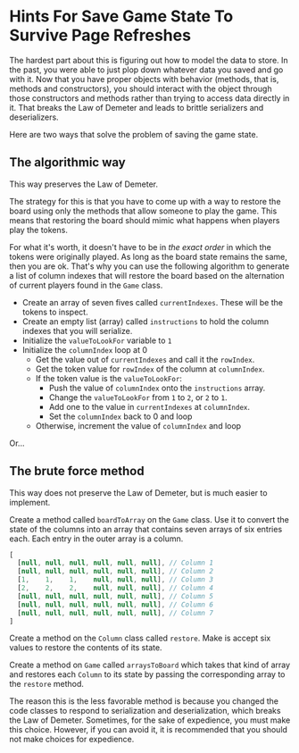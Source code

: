 # Hints For Save Game State To Survive Page Refreshes

The hardest part about this is figuring out how to model the data to store. In
the past, you were able to just plop down whatever data you saved and go with
it. Now that you have proper objects with behavior (methods, that is, methods
and constructors), you should interact with the object through those
constructors and methods rather than trying to access data directly in it. That
breaks the Law of Demeter and leads to brittle serializers and deserializers.

Here are two ways that solve the problem of saving the game state.

## The algorithmic way
This way preserves the Law of Demeter.

The strategy for this is that you have to come up with a way to restore the
board using only the methods that allow someone to play the game. This means
that restoring the board should mimic what happens when players play the tokens.

For what it's worth, it doesn't have to be in _the exact order_ in which the
tokens were originally played. As long as the board state remains the same, then
you are ok. That's why you can use the following algorithm to generate a list of
column indexes that will restore the board based on the alternation of current
players found in the `Game` class.

* Create an array of seven fives called `currentIndexes`. These will be the
  tokens to inspect.
* Create an empty list (array) called `instructions` to hold the column indexes
  that you will serialize.
* Initialize the `valueToLookFor` variable to `1`
* Initialize the `columnIndex` loop at 0
  * Get the value out of `currentIndexes` and call it the `rowIndex`.
  * Get the token value for `rowIndex` of the column at `columnIndex`.
  * If the token value is the `valueToLookFor`:
    * Push the value of `columnIndex` onto the `instructions` array.
    * Change the `valueToLookFor` from `1` to `2`, or `2` to `1`.
    * Add one to the value in `currentIndexes` at `columnIndex`.
    * Set the `columnIndex` back to 0 and loop
  * Otherwise, increment the value of `columnIndex` and loop

Or...

## The brute force method
This way does not preserve the Law of Demeter, but is much easier to implement.

Create a method called `boardToArray` on the `Game` class. Use it to convert the
state of the columns into an array that contains seven arrays of six entries
each. Each entry in the outer array is a column.

```js
[
  [null, null, null, null, null, null], // Column 1
  [null, null, null, null, null, null], // Column 2
  [1,    1,    1,    null, null, null], // Column 3
  [2,    2,    2,    null, null, null], // Column 4
  [null, null, null, null, null, null], // Column 5
  [null, null, null, null, null, null], // Column 6
  [null, null, null, null, null, null], // Column 7
]
```

Create a method on the `Column` class called `restore`. Make is accept six
values to restore the contents of its state.

Create a method on `Game` called `arraysToBoard` which takes that kind of array
and restores each `Column` to its state by passing the corresponding array to
the `restore` method.

The reason this is the less favorable method is because you changed the code
classes to respond to serialization and deserialization, which breaks the Law of Demeter. Sometimes, for the sake of expedience, you must make this choice.
However, if you can avoid it, it is recommended that you should not make choices for expedience.
